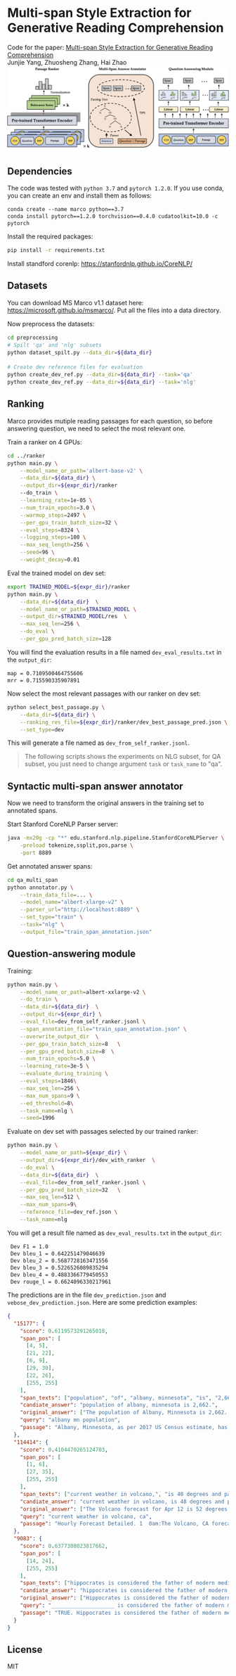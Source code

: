 # Multi-span Style Extraction for Generative Reading Comprehension
Code for the paper:
[Multi-span Style Extraction for Generative Reading Comprehension](https://arxiv.org/abs/2009.07382)  
Junjie Yang, Zhuosheng Zhang, Hai Zhao
![framework](framework.png)

## Dependencies
The code was tested with `python 3.7` and `pytorch 1.2.0`. If you use conda, you can create an env and install them as follows:
```
conda create --name marco python==3.7
conda install pytorch==1.2.0 torchvision==0.4.0 cudatoolkit=10.0 -c pytorch
```

Install the required packages:
```bash
pip install -r requirements.txt
```

Install standford corenlp: https://stanfordnlp.github.io/CoreNLP/

## Datasets
You can download MS Marco v1.1 dataset here: 
https://microsoft.github.io/msmarco/. Put all the files into a data directory.

Now preprocess the datasets:
```bash
cd preprocessing
# Spilt 'qa' and 'nlg' subsets
python dataset_spilt.py --data_dir=${data_dir}

# Create dev reference files for evaluation
python create_dev_ref.py --data_dir=${data_dir} --task='qa'
python create_dev_ref.py --data_dir=${data_dir} --task='nlg'
```

## Ranking
Marco provides mutiple reading passages for each question, so before answering question, we need to select the most relevant one.

Train a ranker on 4 GPUs:
```bash
cd ../ranker
python main.py \
    --model_name_or_path='albert-base-v2' \
    --data_dir=${data_dir} \
    --output_dir=${expr_dir}/ranker
    --do_train \
    --learning_rate=1e-05 \
    --num_train_epochs=3.0 \
    --warmup_steps=2497 \
    --per_gpu_train_batch_size=32 \
    --eval_steps=8324 \
    --logging_steps=100 \
    --max_seq_length=256 \
    --seed=96 \
    --weight_decay=0.01
```
Eval the trained model on dev set:
```bash
export TRAINED_MODEL=${expr_dir}/ranker
python main.py \
    --data_dir=${data_dir}  \
    --model_name_or_path=$TRAINED_MODEL \
    --output_dir=$TRAINED_MODEL/res  \
    --max_seq_len=256 \
    --do_eval \
    --per_gpu_pred_batch_size=128  
```
You will find the evaluation results in a file named `dev_eval_results.txt` in the `output_dir`:
```
map = 0.7109500464755606
mrr = 0.715590335907891
```
Now select the most relevant passages with our ranker on dev set:
```bash
python select_best_passage.py \
    --data_dir=${data_dir} \
    --ranking_res_file=${expr_dir}/ranker/dev_best_passage_pred.json \
    --set_type=dev
```
This will generate a file named as `dev_from_self_ranker.jsonl`.


> The following scripts shows the experiments on NLG subset, for QA subset, you just need to change argument `task` or `task_name` to "qa".
## Syntactic multi-span answer annotator
Now we need to transform the original answers in the training set to annotated spans.

Start Stanford CoreNLP Parser server:
```bash
java -mx20g -cp "*" edu.stanford.nlp.pipeline.StanfordCoreNLPServer \
    -preload tokenize,ssplit,pos,parse \
    -port 8889 
```
Get annotated answer spans:
```bash
cd qa_multi_span
python annotator.py \
    --train_data_file=... \
    --model_name="albert-xlarge-v2" \
    --parser_url="http://localhost:8889" \
    --set_type="train" \
    --task="nlg" \
    --output_file="train_span_annotation.json"
```

## Question-answering module
Training:
```bash
python main.py \
    --model_name_or_path=albert-xxlarge-v2 \
    --do_train \
    --data_dir=${data_dir}  \
    --output_dir=${expr_dir} \
    --eval_file=dev_from_self_ranker.jsonl \
    --span_annotation_file="train_span_annotation.json" \
    --overwrite_output_dir  \
    --per_gpu_train_batch_size=8   \
    --per_gpu_pred_batch_size=8  \
    --num_train_epochs=5.0 \
    --learning_rate=3e-5 \
    --evaluate_during_training \
    --eval_steps=1846\
    --max_seq_len=256 \
    --max_num_spans=9 \
    --ed_threshold=8\
    --task_name=nlg \
    --seed=1996
```

Evaluate on dev set with passages selected by our trained ranker:
```bash
python main.py \
    --model_name_or_path=${expr_dir} \
    --output_dir=${expr_dir}/dev_with_ranker  \
    --do_eval \
    --data_dir=${data_dir}  \
    --eval_file=dev_from_self_ranker.jsonl \
    --per_gpu_pred_batch_size=32   \
    --max_seq_len=512 \
    --max_num_spans=9\
    --reference_file=dev_ref.json \
    --task_name=nlg
```

You will get a result file named as `dev_eval_results.txt` in the `output_dir`:
```
 Dev F1 = 1.0
 Dev bleu_1 = 0.642251479046639
 Dev bleu_2 = 0.5687728163471556
 Dev bleu_3 = 0.5226526089835294
 Dev bleu_4 = 0.4883366779450553
 Dev rouge_l = 0.6624096330217961
```
The predictions are in the file `dev_prediction.json` and `vebose_dev_prediction.json`. Here are some prediction examples:
```json
{
  "15177": {
    "score": 0.6119573291265018,
    "span_pos": [
      [4, 5],
      [21, 22],
      [6, 9],
      [29, 30],
      [22, 26],
      [255, 255]
    ],
    "span_texts": ["population", "of", "albany, minnesota", "is", "2,662"],
    "candiate_answer": "population of albany, minnesota is 2,662.",
    "original_answer": ["The population of Albany, Minnesota is 2,662. "],
    "query": "albany mn population",
    "passage": "Albany, Minnesota, as per 2017 US Census estimate, has a community population of 2,662 people. Albany is located in Stearns County, 20 miles west of St. Cloud and 80 miles northwest of Minneapolis/St. Paul on Interstate 94 (I-94). Albany has direct access to State Highway 238, which originates in Albany."
  },
  "114414": {
    "score": 0.4104470265124703,
    "span_pos": [
      [1, 6],
      [27, 35],
      [255, 255]
    ],
    "span_texts": ["current weather in volcano,", "is 48 degrees and patchy rain possible"],
    "candiate_answer": "current weather in volcano, is 48 degrees and patchy rain possible.",
    "original_answer": ["The Volcano forecast for Apr 12 is 52 degrees and Patchy light rain."],
    "query": "current weather in volcano, ca",
    "passage": "Hourly Forecast Detailed. 1  0am:The Volcano, CA forecast for Apr 03 is 48 degrees and Patchy rain possible. 2  3am:The Volcano, CA forecast for Apr 03 is 44 degrees and Clear. 3  6am:The Volcano, CA forecast for Apr 03 is 41 degrees and Clear.  9am:The Volcano, CA forecast for Apr 03 is 48 degrees and Sunny."
  },
  "9083": {
    "score": 0.6377308023817662,
    "span_pos": [
      [14, 24],
      [255, 255]
    ],
    "span_texts": ["hippocrates is considered the father of modern medicine"],
    "candiate_answer": "hippocrates is considered the father of modern medicine.",
    "original_answer": ["Hippocrates is considered the father of modern medicine."],
    "query": "____________________ is considered the father of modern medicine.",
    "passage": "TRUE. Hippocrates is considered the father of modern medicine because he did not believe that illness was a punishment inflicted by the gods. True False. Weegy: TRUE. [ "
  }
}
```

## License 
MIT